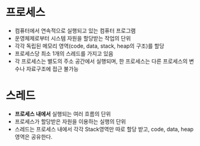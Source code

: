 # 프로세스

- 컴퓨터에서 연속적으로 실행되고 있는 컴퓨터 프로그램
- 운영체제로부터 시스템 자원을 할당받는 작업의 단위
- 각각 독립된 메모리 영역(code, data, stack, heap의 구조)를 할당
- 프로세스당 최소 1개의 스레드를 가지고 있음
- 각 프로세스는 별도의 주소 공간에서 실행되며, 한 프로세스는 다른 프로세스의 변수나 자료구조에 접근 불가능

# 스레드

- **프로세스 내에서** 실행되는 여러 흐름의 단위
- 프로세스가 할당받은 자원을 이용하는 실행의 단위
- 스레드는 프로세스 내에서 각각 Stack영역만 따로 할당 받고, code, data, heap 영역은 공유한다.
